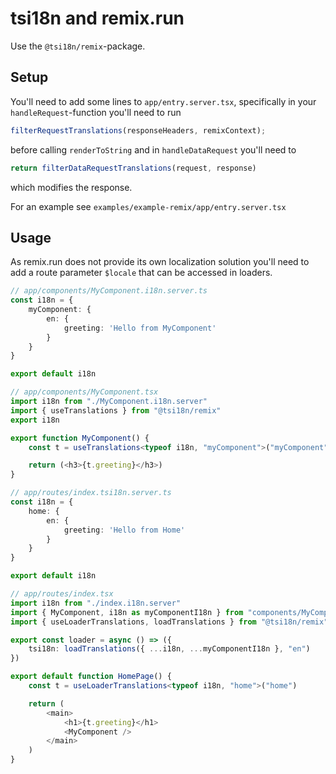 # tsi18n and remix.run
Use the `@tsi18n/remix`-package.

## Setup
You'll need to add some lines to `app/entry.server.tsx`, specifically in
your `handleRequest`-function you'll need to run
```ts
filterRequestTranslations(responseHeaders, remixContext);
```
before calling `renderToString` and in `handleDataRequest` you'll need to
```ts
return filterDataRequestTranslations(request, response)
```
which modifies the response.

For an example see `examples/example-remix/app/entry.server.tsx`

## Usage
As remix.run does not provide its own localization solution you'll need to
add a route parameter `$locale` that can be accessed in loaders.

```ts
// app/components/MyComponent.i18n.server.ts
const i18n = {
    myComponent: {
        en: {
            greeting: 'Hello from MyComponent'
        }
    }
}

export default i18n

// app/components/MyComponent.tsx
import i18n from "./MyComponent.i18n.server"
import { useTranslations } from "@tsi18n/remix"
export i18n

export function MyComponent() {
    const t = useTranslations<typeof i18n, "myComponent">("myComponent")

    return (<h3>{t.greeting}</h3>)
}

// app/routes/index.tsi18n.server.ts
const i18n = {
    home: {
        en: {
            greeting: 'Hello from Home'
        }
    }
}

export default i18n

// app/routes/index.tsx
import i18n from "./index.i18n.server"
import { MyComponent, i18n as myComponentI18n } from "components/MyComponent"
import { useLoaderTranslations, loadTranslations } from "@tsi18n/remix"

export const loader = async () => ({
    tsi18n: loadTranslations({ ...i18n, ...myComponentI18n }, "en")
})

export default function HomePage() {
    const t = useLoaderTranslations<typeof i18n, "home">("home")

    return (
        <main>
            <h1>{t.greeting}</h1>
            <MyComponent />
        </main>
    )
}
```
